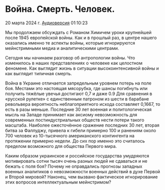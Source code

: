 # Война. Смерть. Человек.

20 марта 2024 г. [Аудиоверсия](https://www.youtube.com/watch?v=9oYIeinozx8) 01:10:23

Мы продолжаем обсуждать с Романом Химичем уроки крупнейшей после 1945 европейской войны.
Как и в прошлый раз, в центре нашего оказались именно те аспекты войны, которые игнорируются мейнстримными медиа и аналитическими центрами.

Сегодня мы начинаем разговор об антропологии войны.
Что изменилось в наших представлениях о человеке как целостном феномене.
Как выглядит жизнь в ситуации высокоинтенсивной войны и как выглядит типичная смерть.

Война в Украине отличается запредельным уровнем потерь на поле боя.
Местами это настоящая мясорубка, где шансы погибнуть или получить тяжёлые увечья достигают 0,7 и даже 0.9
Для сравнения в «русской рулетке» с единственным патроном из шести в барабане револьвера вероятность неблагоприятного исхода составляет 0,1667, то есть в разы меньше.
Последние 30 лет военная и политологическая мысль на Западе принимает как аксиому невозможность для современных постиндустриальных обществ нести потери такого масштаба.
Наиболее ожесточённое сражение последних 30 лет, вторая битва за Фаллуджу, привела к гибели примерно 100 и ранениям около 700 человек из 10-тысячного американского контингента на протяжении примерно недели.
До сих пор именно это считалось пределом возможного для общества Первого мира.

Каким образом украинское и российское государства умудряются мотивировать сотни тысяч очень разных людей не сдаваться и не бежать с поля боя?
Почему не оправдались прогнозы западных военных аналитиков о невозможности военных действий в духе Первой и Второй мировой?
Наконец, чем вызвано фактическое игнорирование этих вопросов интеллектуальным мейнстримом? 
